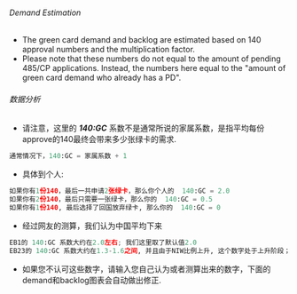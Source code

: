 ###### Demand Estimation
* The green card demand and backlog are estimated based on 140 approval numbers and the multiplication factor. 
* Please note that these numbers do not equal to the amount of pending 485/CP applications. Instead, the numbers here equal to the "amount of green card demand who already has a PD".

###### 数据分析
* 请注意，这里的 **_140:GC_** 系数不是通常所说的家属系数，是指平均每份approve的140最终会带来多少张绿卡的需求. 
```py
通常情况下，140:GC = 家属系数 + 1 
```
* 具体到个人:
```py
如果你有1份140，最后一共申请2张绿卡，那么你个人的  140:GC = 2.0
如果你有2份140，最后只需要一张绿卡，那么你的  140:GC = 0.5
如果你有1份140, 最后选择了回国放弃绿卡, 那么你的  140:GC = 0
```
* 经过网友的测算，我们认为中国平均下来
```py
EB1的 140:GC 系数大约在2.0左右; 我们这里取了默认值2.0
EB23的 140:GC 系数大约在1.3-1.6之间, 并且由于NIW比例上升, 这个数字处于上升阶段； 我们这里取了默认值1.4
```
* 如果您不认可这些数字，请输入您自己认为或者测算出来的数字，下面的demand和backlog图表会自动做出修正.